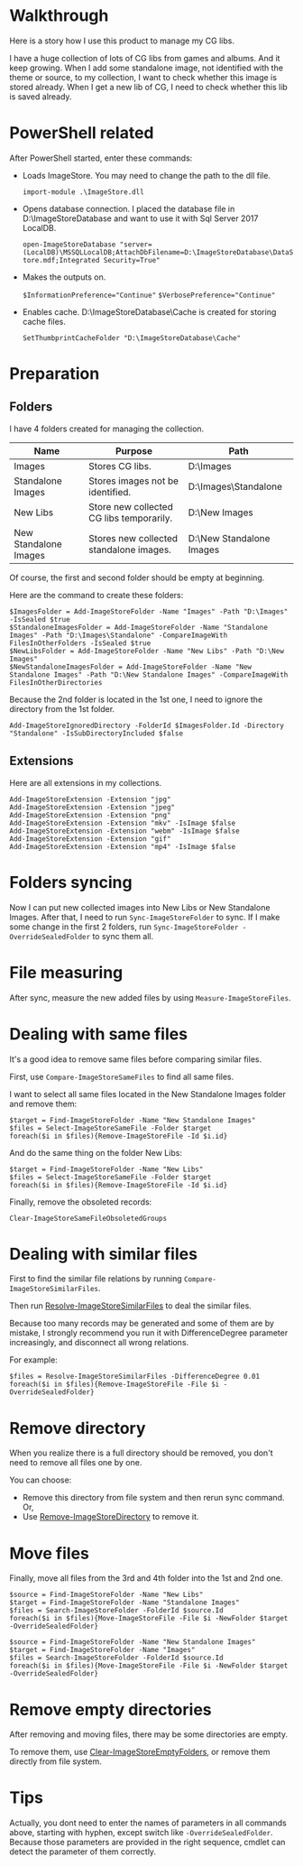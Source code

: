 # Walkthrough
Here is a story how I use this product to manage my CG libs.

I have a huge collection of lots of CG libs from games and albums. And it keep growing. When I add some standalone image, not identified with the theme or source, to my collection, I want to check whether this image is stored already. When I get a new lib of CG, I need to check whether this lib is saved already.

# PowerShell related
After PowerShell started, enter these commands:

  * Loads ImageStore. You may need to change the path to the dll file.

    ```import-module .\ImageStore.dll```

  * Opens database connection. I placed the database file in D:\ImageStoreDatabase and want to use it with Sql Server 2017 LocalDB.

    ```open-ImageStoreDatabase "server=(LocalDB)\MSSQLLocalDB;AttachDbFilename=D:\ImageStoreDatabase\DataStore.mdf;Integrated Security=True"``` 

  * Makes the outputs on.

    ```$InformationPreference="Continue"```
    ```$VerbosePreference="Continue"```

  * Enables cache. D:\ImageStoreDatabase\Cache is created for storing cache files.

    ```SetThumbprintCacheFolder "D:\ImageStoreDatabase\Cache"```

# Preparation
## Folders
I have 4 folders created for managing the collection.

|Name|Purpose|Path|
|---|---|---|
|Images|Stores CG libs.|D:\Images|
|Standalone Images|Stores images not be identified.|D:\Images\Standalone|
|New Libs|Store new collected CG libs temporarily.|D:\New Images|
|New Standalone Images|Stores new collected standalone images.|D:\New Standalone Images|

Of course, the first and second folder should be empty at beginning.

Here are the command to create these folders:

```
$ImagesFolder = Add-ImageStoreFolder -Name "Images" -Path "D:\Images" -IsSealed $true
$StandaloneImagesFolder = Add-ImageStoreFolder -Name "Standalone Images" -Path "D:\Images\Standalone" -CompareImageWith FilesInOtherFolders -IsSealed $true
$NewLibsFolder = Add-ImageStoreFolder -Name "New Libs" -Path "D:\New Images"
$NewStandaloneImagesFolder = Add-ImageStoreFolder -Name "New Standalone Images" -Path "D:\New Standalone Images" -CompareImageWith FilesInOtherDirectories
```

Because the 2nd folder is located in the 1st one, I need to ignore the directory from the 1st folder.

```Add-ImageStoreIgnoredDirectory -FolderId $ImagesFolder.Id -Directory "Standalone" -IsSubDirectoryIncluded $false```

## Extensions
Here are all extensions in my collections.

```
Add-ImageStoreExtension -Extension "jpg"
Add-ImageStoreExtension -Extension "jpeg"
Add-ImageStoreExtension -Extension "png"
Add-ImageStoreExtension -Extension "mkv" -IsImage $false
Add-ImageStoreExtension -Extension "webm" -IsImage $false
Add-ImageStoreExtension -Extension "gif"
Add-ImageStoreExtension -Extension "mp4" -IsImage $false
```

# Folders syncing
Now I can put new collected images into New Libs or New Standalone Images. After that, I need to run ```Sync-ImageStoreFolder``` to sync. If I make some change in the first 2 folders, run ```Sync-ImageStoreFolder -OverrideSealedFolder``` to sync them all.

# File measuring
After sync, measure the new added files by using ```Measure-ImageStoreFiles```.

# Dealing with same files
It's a good idea to remove same files before comparing similar files.

First, use ```Compare-ImageStoreSameFiles``` to find all same files.

I want to select all same files located in the New Standalone Images folder and remove them:

```
$target = Find-ImageStoreFolder -Name "New Standalone Images"
$files = Select-ImageStoreSameFile -Folder $target
foreach($i in $files){Remove-ImageStoreFile -Id $i.id}
```

And do the same thing on the folder New Libs:

```
$target = Find-ImageStoreFolder -Name "New Libs"
$files = Select-ImageStoreSameFile -Folder $target
foreach($i in $files){Remove-ImageStoreFile -Id $i.id}
```

Finally, remove the obsoleted records:

```Clear-ImageStoreSameFileObsoletedGroups```

# Dealing with similar files
First to find the similar file relations by running ```Compare-ImageStoreSimilarFiles```.

Then run [Resolve-ImageStoreSimilarFiles](../cmdlet/SimilarFile/ResolveSimilarFiles.md) to deal the similar files.

Because too many records may be generated and some of them are by mistake, I strongly recommend you run it with DifferenceDegree parameter increasingly, and disconnect all wrong relations.

For example:
```
$files = Resolve-ImageStoreSimilarFiles -DifferenceDegree 0.01
foreach($i in $files){Remove-ImageStoreFile -File $i -OverrideSealedFolder}
```

# Remove directory
When you realize there is a full directory should be removed, you don't need to remove all files one by one.

You can choose:
  * Remove this directory from file system and then rerun sync command. Or,
  * Use [Remove-ImageStoreDirectory](../cmdlet/File/RemoveDirectory.md) to remove it.

# Move files
Finally, move all files from the 3rd and 4th folder into the 1st and 2nd one.

```
$source = Find-ImageStoreFolder -Name "New Libs"
$target = Find-ImageStoreFolder -Name "Standalone Images"
$files = Search-ImageStoreFolder -FolderId $source.Id
foreach($i in $files){Move-ImageStoreFile -File $i -NewFolder $target -OverrideSealedFolder}
```

```
$source = Find-ImageStoreFolder -Name "New Standalone Images"
$target = Find-ImageStoreFolder -Name "Images"
$files = Search-ImageStoreFolder -FolderId $source.Id
foreach($i in $files){Move-ImageStoreFile -File $i -NewFolder $target -OverrideSealedFolder}
```
# Remove empty directories
After removing and moving files, there may be some directories are empty.

To remove them, use [Clear-ImageStoreEmptyFolders](../cmdlet/Folder/ClearEmptyFolders.md), or remove them directly from file system.

# Tips
Actually, you dont need to enter the names of parameters in all commands above, starting with hyphen, except switch like ```-OverrideSealedFolder```. Because those parameters are provided in the right sequence, cmdlet can detect the parameter of them correctly.